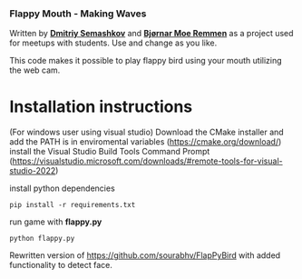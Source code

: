 

### Flappy Mouth - Making Waves

Written by [**Dmitriy Semashkov**](https://github.com/imsedim) and [**Bjørnar Moe Remmen**](https://github.com/bjornamr) as a project used for meetups with students. 
Use and change as you like.

This code makes it possible to play flappy bird using your mouth utilizing the web cam.

# Installation instructions

(For windows user using visual studio) 
    Download the CMake installer and add the PATH is in enviromental variables  (https://cmake.org/download/)
    install the  Visual Studio Build Tools Command Prompt (https://visualstudio.microsoft.com/downloads/#remote-tools-for-visual-studio-2022)
    

install python dependencies 

    pip install -r requirements.txt
    
    
run game with **flappy.py**

    python flappy.py




Rewritten version of https://github.com/sourabhv/FlapPyBird with added functionality to detect face.




